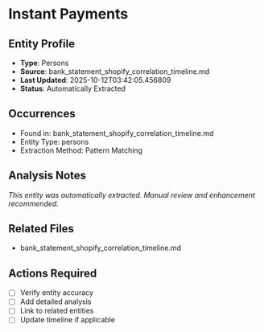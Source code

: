 # Instant Payments

## Entity Profile
- **Type**: Persons
- **Source**: bank_statement_shopify_correlation_timeline.md
- **Last Updated**: 2025-10-12T03:42:05.456809
- **Status**: Automatically Extracted

## Occurrences
- Found in: bank_statement_shopify_correlation_timeline.md
- Entity Type: persons
- Extraction Method: Pattern Matching

## Analysis Notes
*This entity was automatically extracted. Manual review and enhancement recommended.*

## Related Files
- bank_statement_shopify_correlation_timeline.md

## Actions Required
- [ ] Verify entity accuracy
- [ ] Add detailed analysis
- [ ] Link to related entities
- [ ] Update timeline if applicable

